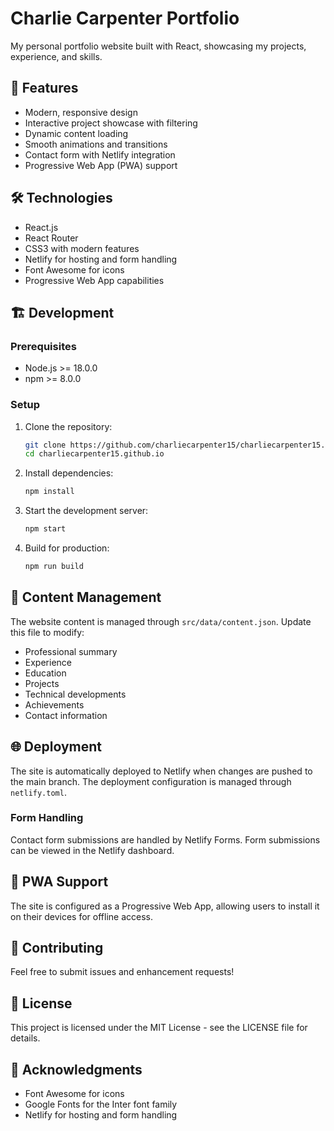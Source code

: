 # Charlie Carpenter Portfolio

My personal portfolio website built with React, showcasing my projects, experience, and skills.

## 🚀 Features

- Modern, responsive design
- Interactive project showcase with filtering
- Dynamic content loading
- Smooth animations and transitions
- Contact form with Netlify integration
- Progressive Web App (PWA) support

## 🛠️ Technologies

- React.js
- React Router
- CSS3 with modern features
- Netlify for hosting and form handling
- Font Awesome for icons
- Progressive Web App capabilities

## 🏗️ Development

### Prerequisites

- Node.js >= 18.0.0
- npm >= 8.0.0

### Setup

1. Clone the repository:
   ```bash
   git clone https://github.com/charliecarpenter15/charliecarpenter15.github.io.git
   cd charliecarpenter15.github.io
   ```

2. Install dependencies:
   ```bash
   npm install
   ```

3. Start the development server:
   ```bash
   npm start
   ```

4. Build for production:
   ```bash
   npm run build
   ```

## 📝 Content Management

The website content is managed through `src/data/content.json`. Update this file to modify:

- Professional summary
- Experience
- Education
- Projects
- Technical developments
- Achievements
- Contact information

## 🌐 Deployment

The site is automatically deployed to Netlify when changes are pushed to the main branch. The deployment configuration is managed through `netlify.toml`.

### Form Handling

Contact form submissions are handled by Netlify Forms. Form submissions can be viewed in the Netlify dashboard.

## 📱 PWA Support

The site is configured as a Progressive Web App, allowing users to install it on their devices for offline access.

## 🤝 Contributing

Feel free to submit issues and enhancement requests!

## 📄 License

This project is licensed under the MIT License - see the LICENSE file for details.

## 🙏 Acknowledgments

- Font Awesome for icons
- Google Fonts for the Inter font family
- Netlify for hosting and form handling 